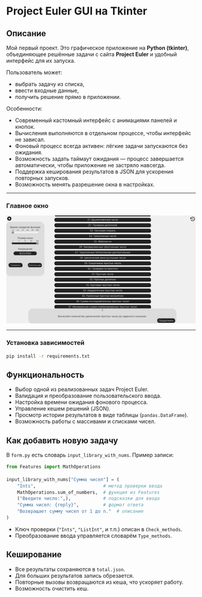 # Project Euler GUI на Tkinter

## Описание

Мой первый проект.
Это графическое приложение на **Python (tkinter)**, объединяющее решённые задачи с сайта **Project Euler** и удобный интерфейс для их запуска.

Пользователь может:

* выбрать задачу из списка,
* ввести входные данные,
* получить решение прямо в приложении.

Особенности:

* Современный кастомный интерфейс с анимациями панелей и кнопок.
* Вычисления выполняются в отдельном процессе, чтобы интерфейс не зависал.
* Фоновый процесс всегда активен: лёгкие задачи запускаются без ожидания.
* Возможность задать таймаут ожидания — процесс завершается автоматически, чтобы приложение не застряло навсегда.
* Поддержка кеширования результатов в JSON для ускорения повторных запусков.
* Возможность менять разрешение окна в настройках.

---

### Главное окно

![Главное окно](./demo.jpg)

---

### Установка зависимостей

```bash
pip install -r requirements.txt
```


## Функциональность

* Выбор одной из реализованных задач Project Euler.
* Валидация и преобразование пользовательского ввода.
* Настройка времени ожидания фонового процесса.
* Управление кешем решений (JSON).
* Просмотр истории результатов в виде таблицы (`pandas.DataFrame`).
* Возможность работы с массивами и списками чисел.


## Как добавить новую задачу

В `form.py` есть словарь `input_library_with_nums`. Пример записи:

```python
from Features import MathOperations

input_library_with_nums["Сумма чисел"] = (
    "Ints",                         # метод проверки ввода
    MathOperations.sum_of_numbers,  # функция из Features
    ("Введите число:",),            # подсказки для ввода
    "Сумма чисел: {reply}",         # формат ответа
    "Возвращает сумму чисел от 1 до n."  # описание
)
```

* Ключ проверки (`"Ints"`, `"ListInt"`, и т.п.) описан в `Check_methods`.
* Преобразование ввода управляется словарём `Type_methods`.



## Кеширование

* Все результаты сохраняются в `total.json`.
* Для больших результатов запись обрезается.
* Повторные вызовы возвращаются из кеша, что ускоряет работу.
* Возможность очистить кеш.
